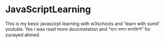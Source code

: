 # JavaScriptLearning

This is my besic javascirpt learning with w3schools and 'learn with sumit' youtube.
Yes i was read more doucmetation and “হাতে কলমে জাভাস্ক্রিপ্ট” for zunayed ahmed
